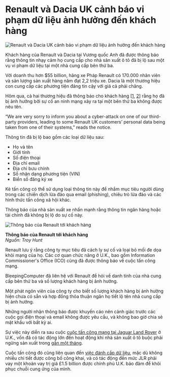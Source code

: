 # Renault và Dacia UK cảnh báo vi phạm dữ liệu ảnh hưởng đến khách hàng

![Renault và Dacia UK cảnh báo vi phạm dữ liệu ảnh hưởng đến khách hàng](https://www.bleepstatic.com/content/hl-images/2025/10/03/Renault.jpg)

Khách hàng của Renault và Dacia tại Vương quốc Anh đã được thông báo rằng thông tin nhạy cảm họ cung cấp cho nhà sản xuất ô tô đã bị lộ sau một vụ vi phạm dữ liệu tại một nhà cung cấp bên thứ ba.

Với doanh thu hơn $55 billion, hãng xe Pháp Renault có 170.000 nhân viên và sản lượng sản xuất hàng năm đạt 2,2 triệu xe. Dacia là một thương hiệu con cung cấp các phương tiện đáng tin cậy với giá cả phải chăng.

Hôm qua, cả hai thương hiệu đã thông báo cho khách hàng \[[1](https://pbs.twimg.com/media/G2SV1rEbYAAPByh?format=jpg&name=large), [2](https://www.reddit.com/r/SmashingSecurity/comments/1nwqzuc/dacia%5Fcyber%5Fattack/)\] rằng họ đã bị ảnh hưởng bởi sự cố an ninh mạng xảy ra tại một bên thứ ba không được nêu tên.

“We are very sorry to inform you about a cyber-attack on one of our third-party providers, leading to some Renault UK customers’ personal data being taken from one of their systems,” reads the notice.

Thông tin đã bị lộ bao gồm các loại dữ liệu sau:

* Họ và tên
* Giới tính
* Số điện thoại
* Địa chỉ email
* Địa chỉ bưu chính
* Số nhận dạng phương tiện (VIN)
* Biển số đăng ký xe

Kẻ tấn công có thể sử dụng loại thông tin này để nhắm mục tiêu người dùng trong các chiến dịch lừa đảo qua email (phishing), chiêu trò lừa đảo và các hình thức tấn công xã hội khác.

Thông báo của nhà sản xuất xe nhấn mạnh rằng thông tin ngân hàng hoặc tài chính đã không bị lộ do sự cố này.

![Thông báo của Renault tới khách hàng](https://www.bleepstatic.com/images/news/u/1220909/2025/October/letter.jpeg)

**Thông báo của Renault tới khách hàng**  
_Nguồn: Troy Hunt_

Renault lưu ý rằng công ty mục tiêu đã cách ly sự cố và loại bỏ mối đe dọa khỏi mạng của họ. Các cơ quan chức năng ở U.K., bao gồm Information Commissioner's Office (ICO) cũng đã được thông báo về cuộc tấn công mạng.

BleepingComputer đã liên hệ với Renault để hỏi về danh tính của nhà cung cấp bên thứ ba và số lượng khách hàng bị ảnh hưởng.

Một phát ngôn viên của công ty cho biết số lượng khách hàng bị ảnh hưởng hiện chưa có sẵn và hợp đồng thỏa thuận ngăn họ tiết lộ tên nhà cung cấp bị ảnh hưởng.

Những người nhận thông báo được khuyến cáo nên cảnh giác trước các cuộc gọi điện thoại và email không được yêu cầu, và không bao giờ chia sẻ mật khẩu với bất kỳ ai.

Sự việc này diễn ra sau cuộc [cuộc tấn công mạng tại Jaguar Land Rover](https://www.bleepingcomputer.com/news/security/jaguar-land-rover-says-cyberattack-severely-disrupted-production/) ở U.K., vốn đã có tác động lớn đến hoạt động khi nhà sản xuất ô tô buộc phải ngừng sản xuất trong [gần một tháng](https://www.bleepingcomputer.com/news/security/jaguar-land-rover-extends-shutdown-after-cyberattack-by-another-week/).

Cuộc tấn công đó cũng liên quan đến [việc đánh cắp dữ liệu](https://www.bleepingcomputer.com/news/security/jaguar-land-rover-jlr-confirms-data-theft-after-recent-cyberattack/), mặc dù không nhiều chi tiết được công bố công khai, và có tác động đến mức JLR phải vay một khoản vay trị giá £1.5 billion được chính phủ U.K. bảo đảm để khôi phục chuỗi cung ứng của mình.